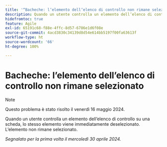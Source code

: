 ```yaml
---
title: '“Bacheche: l’elemento dell’elenco di controllo non rimane selezionato”'
description: Quando un utente controlla un elemento dell’elenco di controllo su una scheda, lo stesso elemento viene immediatamente deselezionato. L’elemento non rimane selezionato.
hidefromtoc: true
feature: Agile
exl-id: 65191c68-f88e-4ffc-8d57-6786e1d6f08e
source-git-commit: 4acd3830c34139d8d54e614bb5197f00fa63613f
workflow-type: ht
source-wordcount: '66'
ht-degree: 100%

---
```


# Bacheche: l’elemento dell’elenco di controllo non rimane selezionato

>[!NOTE]
>
>Questo problema è stato risolto il venerdì 16 maggio 2024.

Quando un utente controlla un elemento dell’elenco di controllo su una scheda, lo stesso elemento viene immediatamente deselezionato. L’elemento non rimane selezionato.

_Segnalato per la prima volta il mercoledì 30 aprile 2024._
